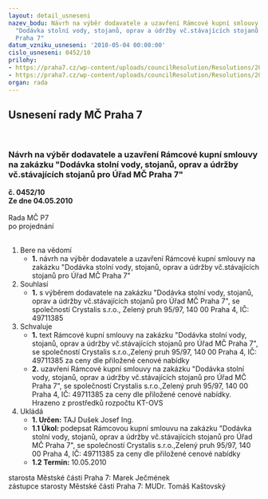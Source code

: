 ```yaml
---
layout: detail_usneseni
nazev_bodu: Návrh na výběr dodavatele a uzavření Rámcové kupní smlouvy na zakázku
  "Dodávka stolní vody, stojanů, oprav a údržby vč.stávajících stojanů pro Úřad MČ
  Praha 7"
datum_vzniku_usneseni: '2010-05-04 00:00:00'
cislo_usneseni: 0452/10
prilohy:
- https://praha7.cz/wp-content/uploads/councilResolution/Resolutions/20460/21-10-r%c3%a1mcov%c3%a1_smlouva_-_op.doc
- https://praha7.cz/wp-content/uploads/councilResolution/Resolutions/20460/21-10-kopie__popt%c3%a1vka.doc
organ: rada
---
```

<div id="ucUsn_pList" class="usn">
	<span><h2>Usnesení rady MČ Praha 7 </h2>
<br></span><div class="standBody">
<span><h3>Návrh na výběr dodavatele a uzavření Rámcové kupní smlouvy na zakázku "Dodávka stolní vody, stojanů, oprav a údržby vč.stávajících stojanů pro Úřad MČ Praha 7"</h3></span><div class="center">
		<strong>č. 0452/10</strong><br>
	</div>
<div class="center">
		<strong>Ze dne 04.05.2010</strong><br><br>
	</div>Rada MČ P7<br> po projednání<br><br><ol>
<li>Bere na vědomí<ul><li>
<strong>1.</strong> návrh na výběr dodavatele a uzavření Rámcové kupní smlouvy na zakázku "Dodávka stolní vody, stojanů, oprav a údržby vč.stávajících stojanů pro Úřad MČ Praha 7"</li></ul>
</li>
<li>Souhlasí<ul><li>
<strong>1.</strong> s výběrem dodavatele na zakázku "Dodávka stolní vody, stojanů, oprav a údržby vč.stávajících stojanů pro Úřad MČ Praha 7", se společností Crystalis s.r.o., Zelený pruh 95/97, 140 00  Praha 4, IČ: 49711385</li></ul>
</li>
<li>Schvaluje<ul>
<li>
<strong>1.</strong> text Rámcové kupní smlouvy na zakázku "Dodávka stolní vody, stojanů, oprav a údržby vč.stávajících stojanů pro Úřad MČ Praha 7", se společností Crystalis s.r.o.,Zelený pruh 95/97, 140 00  Praha 4, IČ: 49711385 za ceny dle přiložené cenové nabídky</li>
<li>
<strong>2.</strong> uzavření Rámcové kupní smlouvy na zakázku "Dodávka stolní vody, stojanů, oprav a údržby vč.stávajících stojanů pro Úřad MČ Praha 7", se společností Crystalis s.r.o.,Zelený pruh 95/97, 140 00  Praha 4, IČ: 49711385 za ceny dle přiložené cenové nabídky. Hrazeno z prostředků rozpočtu KT-OVS     </li>
</ul>
</li>
<li>Ukládá<ul>
<li>
<strong>1. Určen: </strong>TAJ Dušek Josef Ing.</li>
<li>
<strong>1.1 Úkol: </strong>podepsat Rámcovou kupní smlouvu na zakázku "Dodávka stolní vody, stojanů, oprav a údržby vč.stávajících stojanů pro Úřad MČ Praha 7", se společností Crystalis s.r.o.,Zelený pruh 95/97, 140 00  Praha 4, IČ: 49711385 za ceny dle přiložené cenové nabídky   </li>
<li>
<strong>1.2 Termín: </strong>10.05.2010</li>
</ul>
</li>
</ol>starosta Městské části Praha 7: Marek Ječmének<br>zástupce starosty Městské části Praha 7: MUDr. Tomáš Kaštovský 
</div>
</div>